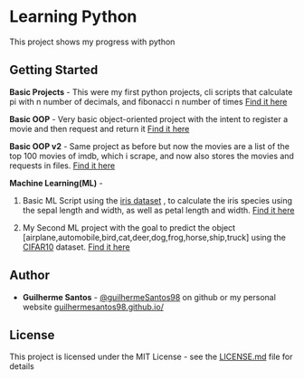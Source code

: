 # Learning Python

This project shows my progress with python

## Getting Started

**Basic Projects** - This were my first python projects, cli scripts that calculate pi with n number of decimals, and fibonacci n number of times
[Find it here](https://github.com/guilhermeSantos98/LearningPython/tree/basicProjects)

**Basic OOP** - Very basic object-oriented project with the intent to register a movie and then request and return  it
[Find it here](https://github.com/guilhermeSantos98/LearningPython/tree/e29fa378615b5d47d29a568e342b6538156c7e62)

**Basic OOP v2** - Same project as before but now the movies are a list of the top 100 movies of imdb, which i scrape, and now also stores the movies and requests in files.
[Find it here](https://github.com/guilhermeSantos98/LearningPython/tree/2c845b13e154ce0303a92e2d9ad34fd4d62cf48d)

**Machine Learning(ML)** -

1. Basic ML Script using the [iris dataset](https://archive.ics.uci.edu/ml/datasets/iris) , to calculate the iris species using the sepal length and width, as well as petal length and width.
    [Find it here](https://github.com/guilhermeSantos98/LearningPython/tree/ea7b209231f3658f27de69ed8cbde863c36f346f)

2. My Second ML project with the goal to predict the object [airplane,automobile,bird,cat,deer,dog,frog,horse,ship,truck] using the [CIFAR10](https://www.cs.toronto.edu/~kriz/cifar.html) dataset.
    [Find it here](https://github.com/guilhermeSantos98/LearningPython/tree/129adb245d21154470ddfa6b142eb6b5068e4513)

## Author

* **Guilherme Santos** - [@guilhermeSantos98](https://github.com/guilhermeSantos98) on github or my personal website [guilhermesantos98.github.io/](https://guilhermesantos98.github.io/)

## License

This project is licensed under the MIT License - see the [LICENSE.md](LICENSE.md) file for details
